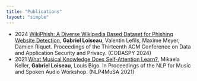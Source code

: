 ```yaml
---
title: "Publications"
layout: "simple"
---
```

- 2024 <a href="https://dl.acm.org/doi/10.1145/3626232.3653283">WikiPhish: A Diverse Wikipedia Based Dataset for Phishing Website Detection</a>, <b>Gabriel Loiseau</b>, Valentin Lefils, Maxime Meyer, Damien Riquet. Proceedings of the Thirteenth ACM Conference on Data and Application Security and Privacy. (CODASPY 2024)
- 2021 <a href="https://aclanthology.org/2021.nlp4musa-1.2/">What Musical Knowledge Does Self-Attention Learn?</a>, Mikaela Keller, <b>Gabriel Loiseau</b>, Louis Bigo. In Proceedings of the NLP for Music and Spoken Audio Workshop. (NLP4MuSA 2021)
